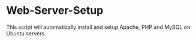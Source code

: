 # Web-Server-Setup
This script will automatically install and setup Apache, PHP  and MySQL on Ubuntu servers.
